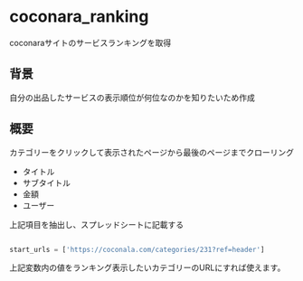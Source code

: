 # coconara_ranking
coconaraサイトのサービスランキングを取得

## 背景
自分の出品したサービスの表示順位が何位なのかを知りたいため作成

## 概要
カテゴリーをクリックして表示されたページから最後のページまでクローリング
* タイトル
* サブタイトル
* 金額
* ユーザー

上記項目を抽出し、スプレッドシートに記載する

``` coconara_ranking.py

start_urls = ['https://coconala.com/categories/231?ref=header']
```
上記変数内の値をランキング表示したいカテゴリーのURLにすれば使えます。
